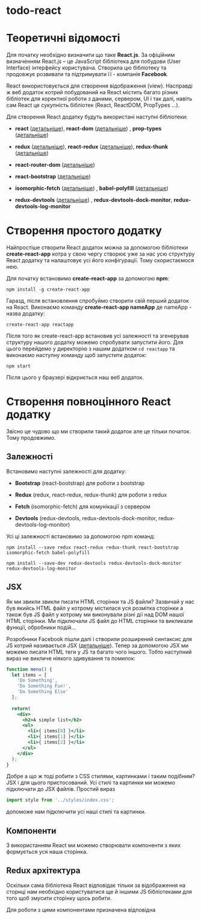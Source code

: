 # todo-react
# Теоретичні відомості
Для початку необхідно визначити що таке **React.js**. За офіційним визначенням React.js – це JavaScript бібліотека для побудови (User Interface) інтерфейсу користувача. Створила цю бібліотеку та продовжує розвивати та підтримувати її - компанія **Facebook**.

React використовується для створення відображення (view). Насправді ж веб додаток котрий побудований на React містить багато різних бібліотек для коректної роботи з даними, сервером, UI і так далі, навіть сам React це сукупність бібліотек (React, ReactDOM, PropTypes …).

Для створення React додатку будуть використані наступні бібліотеки:

- **react** ([детальніше](https://reactjs.org/)), **react-dom** ([детальніше](https://reactjs.org/docs/react-dom.html)) , **prop-types** ([детальніше](https://reactjs.org/docs/typechecking-with-proptypes.html))

- **redux** ([детальніше](https://redux.js.org/)), **react-redux** ([детальніше](https://redux.js.org/docs/faq/ReactRedux.html)), **redux-thunk** ([детальніше](https://www.npmjs.com/package/redux-thunk))

- **react-router-dom** ([детальніше](https://reacttraining.com/react-router/))

- **react-bootstrap** ([детальніше](https://react-bootstrap.github.io/))

- **isomorphic-fetch** ([детальніше](https://github.com/matthew-andrews/isomorphic-fetch)) , **babel-polyfill** ([детальніше](https://babeljs.io/docs/usage/polyfill/))

- **redux-devtools** ([детальніше](https://github.com/gaearon/redux-devtools)) , **redux-devtools-dock-monitor**, **redux-devtools-log-monitor**

# Створення простого додатку
Найпростіше створити React додаток можна за допомогою бібліотеки **create-react-app** котра у свою чергу створює уже за нас усю структуру React додатку та налаштовує усі його конфігурації. Тому скористаємося нею.

Для початку встановимо **create-react-app** за допомогою **npm**:

`npm install -g create-react-app`

Гаразд, після встановлення спробуймо створити свій перший додаток на React. Виконаємо команду **create-react-app nameApp** де nameApp - назва додатку:

`create-react-app reactapp`

Після того як create-react-app встановив усі залежності та згенерував структуру нашого додатку можемо спробувати запустити його. Для цього перейдемо у директорію з нашим додатком `cd reactapp` та виконаємо наступну команду щоб запустити додаток:

`npm start`

Після цього у браузері відкриється наш веб додаток.

# Створення повноцінного React додатку
Звісно це чудово що ми створили такий додаток але це тільки початок. Тому продовжимо.

## Залежності
Встановимо наступні залежності для додатку:

- **Bootstrap** (react-bootstrap) для роботи з bootstrap

- **Redux** (redux, react-redux, redux-thunk) для роботи з redux

- **Fetch** (isomorphic-fetch) для комунікації з сервером

- **Devtools** (redux-devtools, redux-devtools-dock-monitor, redux-devtools-log-monitor)

Усі ці залежності встановимо за допомогою npm команд:

`npm install --save redux react-redux redux-thunk react-bootstrap isomorphic-fetch babel-polyfill`

`npm install --save-dev redux-devtools redux-devtools-dock-monitor redux-devtools-log-monitor`
## JSX
Як ми звикли звикли писати HTML сторінки та JS файли? Зазвичай у нас був якийсь HTML файл у котрому містилася уся розмітка сторінки а також був JS файл у котрому ми виконували різні дії над DOM нашої HTML сторінки. Ми підключали JS файл до HTML сторінки та викликали функції, обробники подій... 

Розробники Facebook пішли далі і створили розширений синтаксис для JS котрий називається JSX ([детальніше](https://jsx.github.io/)). Тепер за допомогою JSX ми можемо писати HTML теги у JS та багато чого іншого. Тобто наступний вираз не викличе ніякого здивування та помилок:

```jsx
function menu() {
  let items = [
    'Do Something', 
    'Do Something Fun!', 
    'Do Something Else'
  ];
  
  return( 
    <div>
      <h2>A simple list</h2>
      <ul>
        <li>{ items[0] }</li>
        <li>{ items[1] }</li>
        <li>{ items[2] }</li>
      </ul>
    </div>
  );
}
```
Добре а що ж тоді робити з CSS стилями, картинками і таким подібним? JSX і для цього пристосований. Усі стилі та картинки ми можемо підключати до JSX файлів. Простий вираз 
```jsx 
import style from '../styles/index.css';
```
допоможе нам підключити усі наші стилі та картинки.

## Компоненти
З використанням React ми можемо створювати компоненти з яких формується уся наша сторінка.
## Redux архітектура
Оскільки сама бібліотека React відповідає тільки за відображення на сторнці нам необхідно користуватися ще й іншими JS бібліотеками для того щоб змусити сторінку щось робити.

Для роботи з цими компонентами призначена відповідна 

